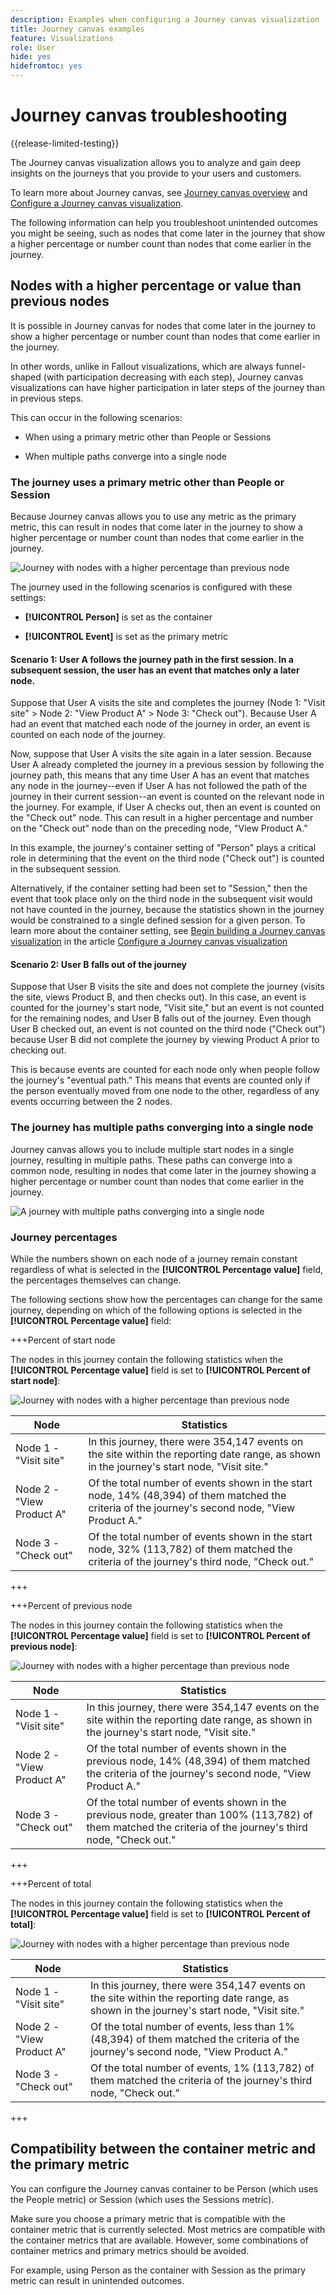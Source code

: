 ```yaml
---
description: Examples when configuring a Journey canvas visualization
title: Journey canvas examples
feature: Visualizations
role: User
hide: yes
hidefromtoc: yes
---
```

# Journey canvas troubleshooting

{{release-limited-testing}}

The Journey canvas visualization allows you to analyze and gain deep insights on the journeys that you provide to your users and customers. 

To learn more about Journey canvas, see [Journey canvas overview](/help/analysis-workspace/visualizations/journey-canvas/journey-canvas.md) and [Configure a Journey canvas visualization](/help/analysis-workspace/visualizations/journey-canvas/configure-journey-canvas.md).

The following information can help you troubleshoot unintended outcomes you might be seeing, such as nodes that come later in the journey that show a higher percentage or number count than nodes that come earlier in the journey.

## Nodes with a higher percentage or value than previous nodes 

It is possible in Journey canvas for nodes that come later in the journey to show a higher percentage or number count than nodes that come earlier in the journey. 

In other words, unlike in Fallout visualizations, which are always funnel-shaped (with participation decreasing with each step), Journey canvas visualizations can have higher participation in later steps of the journey than in previous steps. 

This can occur in the following scenarios:

* When using a primary metric other than People or Sessions

* When multiple paths converge into a single node

### The journey uses a primary metric other than People or Session

Because Journey canvas allows you to use any metric as the primary metric, this can result in nodes that come later in the journey to show a higher percentage or number count than nodes that come earlier in the journey.

![Journey with nodes with a higher percentage than previous node](assets/journey-canvas-higher-percentage.png)

The journey used in the following scenarios is configured with these settings:

* **[!UICONTROL Person]** is set as the container

* **[!UICONTROL Event]** is set as the primary metric

#### Scenario 1: User A follows the journey path in the first session. In a subsequent session, the user has an event that matches only a later node.

Suppose that User A visits the site and completes the journey (Node 1: "Visit site" > Node 2: "View Product A" > Node 3: "Check out"). Because User A had an event that matched each node of the journey in order, an event is counted on each node of the journey. 

Now, suppose that User A visits the site again in a later session. Because User A already completed the journey in a previous session by following the journey path, this means that any time User A has an event that matches any node in the journey--even if User A has not followed the path of the journey in their current session--an event is counted on the relevant node in the journey. For example, if User A checks out, then an event is counted on the "Check out" node. This can result in a higher percentage and number on the "Check out" node than on the preceding node, "View Product A."

In this example, the journey's container setting of "Person" plays a critical role in determining that the event on the third node ("Check out") is counted in the subsequent session. 

Alternatively, if the container setting had been set to "Session," then the event that took place only on the third node in the subsequent visit would not have counted in the journey, because the statistics shown in the journey would be constrained to a single defined session for a given person. To learn more about the container setting, see [Begin building a Journey canvas visualization](/help/analysis-workspace/visualizations/journey-canvas/configure-journey-canvas.md#begin-building-a-journey-canvas-visualization) in the article [Configure a Journey canvas visualization](/help/analysis-workspace/visualizations/journey-canvas/configure-journey-canvas.md)

<!-- The time allotted for users to move along the path is determined by the container setting. Because "Person" is selected as the container setting in this example, people who followed the journey's path in one session (moving from Node 1 to Node 2 and to Node 3) met the criteria of the journey. On any subsequent visits to the site, any event they have that matches any node on the journey is counted on that node. -->

#### Scenario 2: User B falls out of the journey

Suppose that User B visits the site and does not complete the journey (visits the site, views Product B, and then checks out). In this case, an event is counted for the journey's start node, "Visit site," but an event is not counted for the remaining nodes, and User B falls out of the journey. Even though User B checked out, an event is not counted on the third node ("Check out") because User B did not complete the journey by viewing Product A prior to checking out. 

This is because events are counted for each node only when people follow the journey's "eventual path." This means that events are counted only if the person eventually moved from one node to the other, regardless of any events occurring between the 2 nodes. 

### The journey has multiple paths converging into a single node

Journey canvas allows you to include multiple start nodes in a single journey, resulting in multiple paths. These paths can converge into a common node, resulting in nodes that come later in the journey showing a higher percentage or number count than nodes that come earlier in the journey.

![A journey with multiple paths converging into a single node](assets/journey-canvas-percentage-converge.png)

<!--

The journey used in the following scenarios is configured with the following settings:

* **[!UICONTROL Person]** is set as the container

* **[!UICONTROL Event]** is set as the primary metric

#### Scenario 

When a journey contains multiple paths that converge into a single node, the two paths are combined into the single node using the OR operator. This can result in the

-->

### Journey percentages

While the numbers shown on each node of a journey remain constant regardless of what is selected in the **[!UICONTROL Percentage value]** field, the percentages themselves can change. 

The following sections show how the percentages can change for the same journey, depending on which of the following options is selected in the **[!UICONTROL Percentage value]** field:

+++Percent of start node

The nodes in this journey contain the following statistics when the **[!UICONTROL Percentage value]** field is set to **[!UICONTROL Percent of start node]**:

![Journey with nodes with a higher percentage than previous node](assets/journey-canvas-higher-percentage.png)

|Node | Statistics | 
|---------|----------|
| Node 1 - "Visit site" | In this journey, there were 354,147 events on the site within the reporting date range, as shown in the journey's start node, "Visit site."  | 
| Node 2 - "View Product A" | Of the total number of events shown in the start node, 14% (48,394) of them matched the criteria of the journey's second node, "View Product A."  | 
| Node 3 - "Check out" | Of the total number of events shown in the start node, 32% (113,782) of them matched the criteria of the journey's third node, "Check out."  | 

+++

+++Percent of previous node

The nodes in this journey contain the following statistics when the **[!UICONTROL Percentage value]** field is set to **[!UICONTROL Percent of previous node]**:

![Journey with nodes with a higher percentage than previous node](assets/journey-canvas-percentage-previous.png)

|Node | Statistics | 
|---------|----------|
| Node 1 - "Visit site" | In this journey, there were 354,147 events on the site within the reporting date range, as shown in the journey's start node, "Visit site."  | 
| Node 2 - "View Product A" | Of the total number of events shown in the previous node, 14% (48,394) of them matched the criteria of the journey's second node, "View Product A."  | 
| Node 3 - "Check out" | Of the total number of events shown in the previous node, greater than 100% (113,782) of them matched the criteria of the journey's third node, "Check out."  | 

+++

+++Percent of total

The nodes in this journey contain the following statistics when the **[!UICONTROL Percentage value]** field is set to **[!UICONTROL Percent of total]**:

![Journey with nodes with a higher percentage than previous node](assets/journey-canvas-percentage-total.png)

|Node | Statistics | 
|---------|----------|
| Node 1 - "Visit site" | In this journey, there were 354,147 events on the site within the reporting date range, as shown in the journey's start node, "Visit site."  | 
| Node 2 - "View Product A" | Of the total number of events, less than 1% (48,394) of them matched the criteria of the journey's second node, "View Product A."  | 
| Node 3 - "Check out" | Of the total number of events, 1% (113,782) of them matched the criteria of the journey's third node, "Check out."  | 

+++

## Compatibility between the container metric and the primary metric

You can configure the Journey canvas container to be Person (which uses the People metric) or Session (which uses the Sessions metric).

Make sure you choose a primary metric that is compatible with the container metric that is currently selected. Most metrics are compatible with the container metrics that are available. However, some combinations of container metrics and primary metrics should be avoided.

For example, using Person as the container with Session as the primary metric can result in unintended outcomes.

<!--

## Percentages that exceed 100%

The following configurations can result in nodes that show percentages that exceed 100%:

* When the **[!UICONTROL Percentage value]** field is set to **[!UICONTROL Percent of total]** or **[!UICONTROL Percent of start node]**, and a primary metric is selected that results in less data for the start node than on subsequent nodes.

  For example, if Revenue is selected as the primary metric, and no revenue is being realized on the primary metric, then on any node where revenue is being realized will show as exceeding 100%. 

-->
